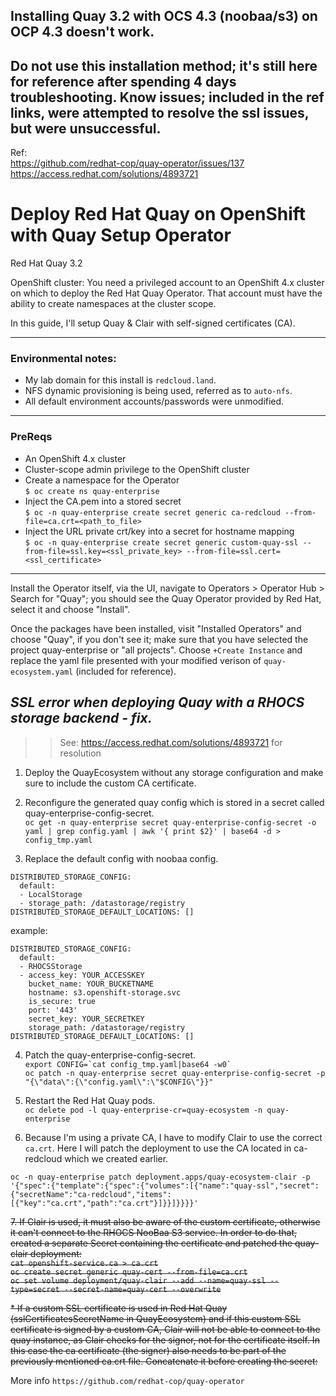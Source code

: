 ## Installing Quay 3.2 with OCS 4.3 (noobaa/s3) on OCP 4.3 doesn't work.

## Do not use this installation method; it's still here for reference after spending 4 days troubleshooting. Know issues; included in the ref links, were attempted to resolve the ssl issues, but were unsuccessful. 


Ref: \
https://github.com/redhat-cop/quay-operator/issues/137 \
https://access.redhat.com/solutions/4893721


# Deploy Red Hat Quay on OpenShift with Quay Setup Operator

Red Hat Quay 3.2

OpenShift cluster: You need a privileged account to an OpenShift 4.x cluster on which to deploy the Red Hat Quay Operator. That account must have the ability to create namespaces at the cluster scope. 

In this guide, I'll setup Quay & Clair with self-signed certificates (CA). 

---
### Environmental notes:

* My lab domain for this install is ```redcloud.land```.
* NFS dynamic provisioning is being used, referred as to ```auto-nfs```.
* All default environment accounts/passwords were unmodified.

---
### PreReqs
* An OpenShift 4.x cluster
* Cluster-scope admin privilege to the OpenShift cluster
* Create a namespace for the Operator \
```$ oc create ns quay-enterprise```
* Inject the CA.pem into a stored secret \
```$ oc -n quay-enterprise create secret generic ca-redcloud --from-file=ca.crt=<path_to_file>```
* Inject the URL private crt/key into a secret for hostname mapping \
```$ oc -n quay-enterprise create secret generic custom-quay-ssl --from-file=ssl.key=<ssl_private_key> --from-file=ssl.cert=<ssl_certificate> ```

---
Install the Operator itself, via the UI, navigate to Operators > Operator Hub > Search for "Quay"; you should see the Quay Operator provided by Red Hat, select it and choose "Install".

Once the packages have been installed, visit "Installed Operators" and choose "Quay", if you don't see it; make sure that you have selected the project quay-enterprise or "all projects". Choose ```+Create Instance``` and replace the yaml file presented with your modified verison of ```quay-ecosystem.yaml``` (included for reference).

## *SSL error when deploying Quay with a RHOCS storage backend - fix.*
>> See: https://access.redhat.com/solutions/4893721 for resolution

1. Deploy the QuayEcosystem without any storage configuration and make sure to include the custom CA certificate.

2. Reconfigure the generated quay config which is stored in a secret called quay-enterprise-config-secret. \
```oc get -n quay-enterprise secret quay-enterprise-config-secret -o yaml | grep config.yaml | awk '{ print $2}' | base64 -d > config_tmp.yaml```

3. Replace the default config with noobaa config. 
```
DISTRIBUTED_STORAGE_CONFIG:
  default:
  - LocalStorage
  - storage_path: /datastorage/registry
DISTRIBUTED_STORAGE_DEFAULT_LOCATIONS: []
```
example:
```
DISTRIBUTED_STORAGE_CONFIG:
  default:
  - RHOCSStorage
  - access_key: YOUR_ACCESSKEY
    bucket_name: YOUR_BUCKETNAME
    hostname: s3.openshift-storage.svc
    is_secure: true
    port: '443'
    secret_key: YOUR_SECRETKEY
    storage_path: /datastorage/registry
DISTRIBUTED_STORAGE_DEFAULT_LOCATIONS: []
```

4. Patch the quay-enterprise-config-secret. \
``` export CONFIG=`cat config_tmp.yaml|base64 -w0` ``` \
``` oc patch -n quay-enterprise secret quay-enterprise-config-secret -p "{\"data\":{\"config.yaml\":\"$CONFIG\"}}" ```

5. Restart the Red Hat Quay pods. \
``` oc delete pod -l quay-enterprise-cr=quay-ecosystem -n quay-enterprise ```

6. Because I'm using a private CA, I have to modify Clair to use the correct ```ca.crt```. Here I will patch the deployment to use the CA located in ca-redcloud which we created earlier. 

``` oc -n quay-enterprise patch deployment.apps/quay-ecosystem-clair -p '{"spec":{"template":{"spec":{"volumes":[{"name":"quay-ssl","secret":{"secretName":"ca-redcloud","items":[{"key":"ca.crt","path":"ca.crt"}]}}]}}}}' ```

~~7. If Clair is used, it must also be aware of the custom certificate, otherwise it can't connect to the RHOCS NooBaa S3 service. In order to do that, created a separate Secret containing the certificate and patched the quay-clair deployment: \
``` cat openshift-service.ca > ca.crt ``` \
``` oc create secret generic quay-cert --from-file=ca.crt ``` \
``` oc set volume deployment/quay-clair --add --name=quay-ssl --type=secret --secret-name=quay-cert --overwrite ```~~

~~* If a custom SSL certificate is used in Red Hat Quay (sslCertificatesSecretName in QuayEcosystem) and if this custom SSL certificate is signed by a custom CA, Clair will not be able to connect to the quay instance, as Clair checks for the signer, not for the certificate itself.
In this case the ca certificate (the signer) also needs to be part of the previously mentioned ca.crt file. Concatenate it before creating the secret:~~

More info ```https://github.com/redhat-cop/quay-operator```